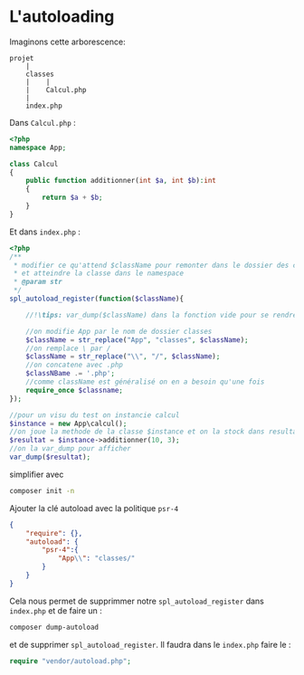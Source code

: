 # L'autoloading

Imaginons cette arborescence:
```
projet
    |
    classes
    |    |
    |    Calcul.php
    |
    index.php
```
Dans `Calcul.php` :
```php
<?php
namespace App;

class Calcul
{
    public function additionner(int $a, int $b):int
    {
        return $a + $b;
    }
}
```
Et dans `index.php` :
```php
<?php
/**
 * modifier ce qu'attend $className pour remonter dans le dossier des classes
 * et atteindre la classe dans le namespace
 * @param str
 */
spl_autoload_register(function($className){

    //!\tips: var_dump($className) dans la fonction vide pour se rendre compte de ce qui est attendu par spl_autoload /!\

    //on modifie App par le nom de dossier classes
    $className = str_replace("App", "classes", $className);
    //on remplace \ par /
    $className = str_replace("\\", "/", $className);
    //on concatene avec .php
    $classNBame .= '.php';
    //comme className est généralisé on en a besoin qu'une fois
    require_once $classname;
});

//pour un visu du test on instancie calcul
$instance = new App\calcul();
//on joue la methode de la classe $instance et on la stock dans resultat
$resultat = $instance->additionner(10, 3);
//on la var_dump pour afficher
var_dump($resultat);
```
simplifier avec
```bash
composer init -n
```
Ajouter la clé autoload avec la politique `psr-4`
```json
{
    "require": {},
    "autoload": {
        "psr-4":{
            "App\\": "classes/"
        }
    }
}
```
Cela nous permet de supprimmer notre `spl_autoload_register` dans `index.php` et de faire un :
```bash
composer dump-autoload
```
et de supprimer `spl_autoload_register`.
Il faudra dans le `index.php` faire le :
```php
require "vendor/autoload.php";
```

